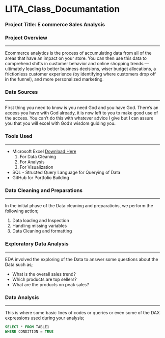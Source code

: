 # LITA_Class_Documantation

### Project Title: E commerce Sales Analysis

### Project Overview
---
Ecommerce analytics is the process of accumulating data from all of the areas that have an impact on your store. You can then use this data to comprehend shifts in customer behavior and online shopping trends — ultimately leading to better business decisions, wiser budget allocations, a frictionless customer experience (by identifying where customers drop off in the funnel), and more personalized marketing. 

### Data Sources
---
First thing you need to know is you need God and you have God. There’s an access you have with God already, it is now left to you to make good use of the access. You can’t do this with whatever advice I give but I can assure you that you will excel with God’s wisdom guiding you. 

### Tools Used
---
- Microsoft Excel [Download Here](https://www.microsoft.com)
  1. For Data Cleaning
  2. For Analysis
  3. For Visualization
- SQL - Structed Query Language for Querying of Data 
- GitHub for Portfolio Building

### Data Cleaning and Preparations
---
In the initial phase of the Data cleaning and preparatiobs, we perform the following action;
1. Data loading and Inspection
2. Handling missing variables
3. Data Cleaning and formatting

### Exploratory Data Analysis
---
EDA involved the exploring of the Data to answer some questions about the Data such as;
- What is the overall sales trend?
- Which products are top sellers?
- What are the products on peak sales?

### Data Analysis
---
This is where some basic lines of codes or queries or even some of the DAX expressions used during your analysis;

```SQL
SELECT * FROM TABLE1
WHERE CONDITION = TRUE
```
